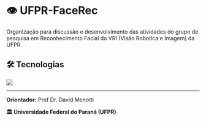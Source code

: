 <div align="left">

# 👁️ UFPR-FaceRec

Organização para discussão e desenvolvimento das atividades do grupo de pesquisa em Reconhecimento Facial do VRI (Visão Robotica e Imagem) da UFPR.

## 🛠️ Tecnologias

<img src="https://skillicons.dev/icons?i=python,tensorflow,pytorch,opencv" />

<!--## 📚 Projetos

### UFPR-PEPs • 🔄 Em Andamento
Dataset de imagens de pessoas politicamente expostas para pesquisa em reconhecimento facial.

-->
---

**Orientador:** Prof Dr. David Menotti

**🏛️ Universidade Federal do Paraná (UFPR)**

</div>

